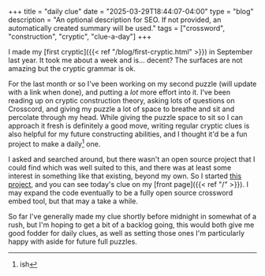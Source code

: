 +++
title = "daily clue"
date = "2025-03-29T18:44:07-04:00"
type = "blog"
description = "An optional description for SEO. If not provided, an automatically created summary will be used."
tags = ["crossword", "construction", "cryptic", "clue-a-day"]
+++
<!-- tags = ["anxiety","choreography","clue-a-day","contra","crossword","cryptic","mental-health"] -->

I made my [first cryptic]({{< ref "/blog/first-cryptic.html" >}}) in September last year. It took me about a week and is... decent? The surfaces are not amazing but the cryptic grammar is ok.

For the last month or so I've been working on my second puzzle (will update with a link when done), and putting a *lot* more effort into it. I've been reading up on cryptic construction theory, asking lots of questions on Crosscord, and giving my puzzle a lot of space to breathe and sit and percolate through my head. While giving the puzzle space to sit so I can approach it fresh is definitely a good move, writing regular cryptic clues is also helpful for my future constructing abilities, and I thought it'd be a fun project to make a daily[^1] one.

I asked and searched around, but there wasn't an open source project that I could find which was well suited to this, and there was at least some interest in something like that existing, beyond my own. So I started [this project](https://github.com/pjvf17/clue-a-day/), and you can see today's clue on my [front page]({{< ref "/" >}}). I may expand the code eventually to be a fully open source crossword embed tool, but that may a take a while.

So far I've generally made my clue shortly before midnight in somewhat of a rush, but I'm hoping to get a bit of a backlog going, this would both give me good fodder for daily clues, as well as setting those ones I'm particularly happy with aside for future full puzzles.

[^1]: ish